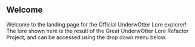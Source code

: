 ## Welcome

Welcome to the landing page for the Official UnderwOtter Lore explorer! The lore shown here is the result of the Great UnderwOtter Lore Refactor Project, and can be accessed using the drop down menu below.
